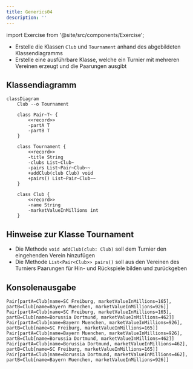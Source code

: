 ```yaml
---
title: Generics04
description: ''
---
```


import Exercise from '@site/src/components/Exercise';

- Erstelle die Klassen `Club` und `Tournament` anhand des abgebildeten Klassendiagramms
- Erstelle eine ausführbare Klasse, welche ein Turnier mit mehreren Vereinen erzeugt und die Paarungen ausgibt

## Klassendiagramm
```mermaid
classDiagram
    Club --o Tournament

    class Pair~T~ {
        <<record>>
        -partA T
        -partB T
    }

    class Tournament {
        <<record>>
        -title String
        -clubs List~Club~
        -pairs List~Pair~Club~~
        +addClub(club Club) void
        +pairs() List~Pair~Club~~
    }

    class Club {
        <<record>>
        -name String
        -marketValueInMillions int
    }
```

## Hinweise zur Klasse Tournament
- Die Methode `void addClub(club: Club)` soll dem Turnier den eingehenden Verein hinzufügen
- Die Methode `List<Pair<Club>> pairs()` soll aus den Vereinen des Turniers Paarungen für Hin- und Rückspiele bilden und zurückgeben

## Konsolenausgabe

```console
Pair[partA=Club[name=SC Freiburg, marketValueInMillions=165], partB=Club[name=Bayern Muenchen, marketValueInMillions=926]]
Pair[partA=Club[name=SC Freiburg, marketValueInMillions=165], partB=Club[name=Borussia Dortmund, marketValueInMillions=462]]
Pair[partA=Club[name=Bayern Muenchen, marketValueInMillions=926], partB=Club[name=SC Freiburg, marketValueInMillions=165]]
Pair[partA=Club[name=Bayern Muenchen, marketValueInMillions=926], partB=Club[name=Borussia Dortmund, marketValueInMillions=462]]
Pair[partA=Club[name=Borussia Dortmund, marketValueInMillions=462], partB=Club[name=SC Freiburg, marketValueInMillions=165]]
Pair[partA=Club[name=Borussia Dortmund, marketValueInMillions=462], partB=Club[name=Bayern Muenchen, marketValueInMillions=926]]
```

<Exercise pullRequest="65" branchSuffix="generics/04" />
